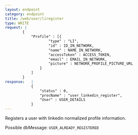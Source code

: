 ```yaml
---
layout: endpoint
category: endpoint
title: /web/user/liregister
type: WRITE
request: |
        {
            "Profile" : [{
                    "type" : "LI",
                    "id" : ID_IN_NETWORK,
                    "name" : NAME_IN_NETWORK,
                    "accessToken" : ACCESS_TOKEN,
                    "email" : EMAIL_IN_NETWORK,
                    "picture" : NETWORK_PROFILE_PICTURE_URL
                }
            ]
        }
response:   |
            {
                "status" : 0,
                "procName" : "user_linkedin_register",
                "User" : USER_DETAILS
            }
---
```


Registers a user with linkedin normalized profile information.


Possible dbMessage: `USER_ALREADY_REGISTERED`

